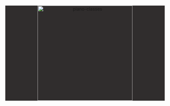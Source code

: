 
<div style="background-color: #302D2D">


<p align="center"><img src="" width="300" alt="piano-classes"></p>
<p align="center">




</div>
